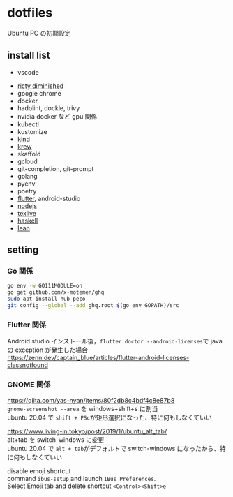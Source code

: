 # dotfiles

Ubuntu PC の初期設定

## install list

- vscode
<!-- - fira code -->
- [ricty diminished](./fonts/README.md)
- google chrome
- docker
- hadolint, dockle, trivy
- nvidia docker など gpu 関係
- kubectl
- kustomize
- [kind](https://kind.sigs.k8s.io/docs/user/quick-start/#installation)
- [krew](https://krew.sigs.k8s.io/docs/user-guide/setup/install/)
- skaffold
- gcloud
- git-completion, git-prompt
- golang
- pyenv
- poetry
- [flutter](https://flutter.dev/docs/get-started/install/linux), android-studio
- [nodejs](https://volta.sh/)
- [texlive](https://texwiki.texjp.org/?Linux)
- [haskell](https://www.haskell.org/platform/linux.html#linux-ubuntu)
- [lean](https://leanprover.github.io/lean4/doc/quickstart.html)

## setting

### Go 関係

```sh
go env -w GO111MODULE=on
go get github.com/x-motemen/ghq
sudo apt install hub peco
git config --global --add ghq.root $(go env GOPATH)/src
```

### Flutter 関係

Android studio インストール後，`flutter doctor --android-licenses`で java の exception が発生した場合  
<https://zenn.dev/captain_blue/articles/flutter-android-licenses-classnotfound>

### GNOME 関係

<https://qiita.com/yas-nyan/items/80f2db8c4bdf4c8e87b8>  
`gnome-screenshot --area`
を windows+shift+s に割当  
ubuntu 20.04 で `shift + PSc`が矩形選択になった、特に何もしなくていい

<https://www.living-in.tokyo/post/2019/1/ubuntu_alt_tab/>  
alt+tab を switch-windows に変更  
ubuntu 20.04 で `alt + tab`がデフォルトで switch-windows になったから、特に何もしなくていい

disable emoji shortcut  
command `ibus-setup` and launch `IBus Preferences`.  
Select Emoji tab and delete shortcut `<Control><Shift>e`
